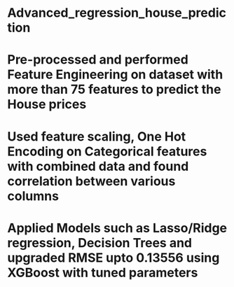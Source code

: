 # Advanced_regression_house_prediction
# Pre-processed and performed Feature Engineering on dataset with more than 75 features to predict the House prices
# Used feature scaling, One Hot Encoding on Categorical features with combined data and found correlation between various columns
# Applied Models such as Lasso/Ridge regression, Decision Trees and upgraded RMSE upto 0.13556 using XGBoost with tuned parameters

